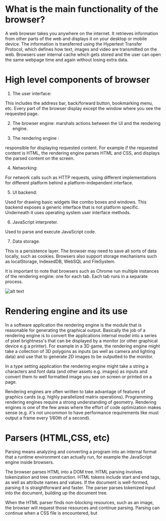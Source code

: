 # What is the main functionality of the browser?
A web browser takes you anywhere on the internet. It retrieves information from other parts of the web and displays it on your desktop or mobile device. The information is transferred using the Hypertext Transfer Protocol, which defines how text, images and video are transmitted on the web.
Browsers user internal cache which gets stored and the user can open the same webpage time and again without losing extra data.

# High level components of browser
1. The user interface:

This includes the address bar, back/forward button, bookmarking menu, etc. Every part of the browser display except the window where you see the requested page.

2. The browser engine: marshals actions between the UI and the rendering engine.

3. The rendering engine :

responsible for displaying requested content. For example if the requested content is HTML, the rendering engine parses HTML and CSS, and displays the parsed content on the screen.

4. Networking:

For network calls such as HTTP requests, using different implementations for different platform behind a platform-independent interface.

5. UI backend:

Used for drawing basic widgets like combo boxes and windows. This backend exposes a generic interface that is not platform specific. Underneath it uses operating system user interface methods.

6. JavaScript interpreter.

Used to parse and execute JavaScript code.

7. Data storage.

This is a persistence layer. The browser may need to save all sorts of data locally, such as cookies. Browsers also support storage mechanisms such as localStorage, IndexedDB, WebSQL and FileSystem.

It is important to note that browsers such as Chrome run multiple instances of the rendering engine: one for each tab. Each tab runs in a separate process.


![alt text](https://i.imgur.com/VcpjfPL.png)

# Rendering engine and its use

In a software application the rendering engine is the module that is reasonable for generating the graphical output. Basically the job of a rendering engine is to convert the applications internal model into a series of pixel brightness's that can be displayed by a monitor (or other graphical device e.g a printer). For example in a 3D game, the rendering engine might take a collection of 3D polygons as inputs (as well as camera and lighting data) and use that to generate 2D images to be outputted to the monitor.

In a type setting application the rendering engine might take a string a characters and font data (and other assets e.g. images) as inputs and convert them to well formatted image you see on screen or printed on a page.

Rendering engines are often written to take advantage of features of graphics cards (e.g. highly parallelized matrix operations). Programming rendering engines require a strong understanding of geometry. Rendering engines is one of the few areas where the effort of code optimization makes sense (e.g. it's not uncommon to have performance requirements like must output a frame every 1/60th of a second).

# Parsers (HTML,CSS, etc)

Parsing means analyzing and converting a program into an internal format that a runtime environment can actually run, for example the JavaScript engine inside browsers.

The browser parses HTML into a DOM tree. HTML parsing involves tokenization and tree construction. HTML tokens include start and end tags, as well as attribute names and values. If the document is well-formed, parsing it is straightforward and faster. The parser parses tokenized input into the document, building up the document tree.

When the HTML parser finds non-blocking resources, such as an image, the browser will request those resources and continue parsing. Parsing can continue when a CSS file is encountered, but <script> tags—particularly those without an async or defer attribute—blocks rendering, and pauses parsing of HTML.

When the browser encounters CSS styles, it parses the text into the CSS Object Model (or CSSOM), a data structure it then uses for styling layouts and painting. The browser then creates a render tree from both these structures to be able to paint the content to the screen. JavaScript is also downloaded, parsed, and then executed.

JavaScript parsing is done during compile time or whenever the parser is invoked, such as during a call to a method.

# Script processors

The script processor executes Javascript code to process an event. The processor uses a pure Go implementation of ECMAScript 5.1 and has no external dependencies. This can be useful in situations where one of the other processors doesn’t provide the functionality you need to filter events.

The processor can be configured by embedding Javascript in your configuration file or by pointing the processor at external file(s).

processors:
  - script:
      lang: javascript
      source: >
        function process(event) {
            event.Tag("js");
        }

This loads filter.js from disk.

processors:
  - script:
      lang: javascript
      file: ${path.config}/filter.js

Parameters can be passed to the script by adding params to the config. This allows for a script to be made reusable. When using params the code must define a register(params) function to receive the parameters.

processors:
  - script:
      lang: javascript
      tag: my_filter
      params:
        threshold: 15
      source: >
        var params = {threshold: 42};
        function register(scriptParams) {
            params = scriptParams;
        }
        function process(event) {
            if (event.Get("severity") < params.threshold) {
                event.Cancel();
            }
        }
If the script defines a test() function it will be invoked when the processor is loaded. Any exceptions thrown will cause the processor to fail to load. This can be used to make assertions about the behavior of the script.

function process(event) {
    if (event.Get("event.code") === 1102) {
        event.Put("event.action", "cleared");
    }
    return event;
}

function test() {
    var event = process(new Event({event: {code: 1102}}));
    if (event.Get("event.action") !== "cleared") {
        throw "expected event.action === cleared";
    }
}

Configuration options

The script processor has the following configuration settings:

lang
This field is required and its value must be javascript.
tag
This is an optional identifier that is added to log messages. If defined it enables metrics logging for this instance of the processor. The metrics include the number of exceptions and a histogram of the execution times for the process function.
source
Inline Javascript source code.
file
Path to a script file to load. Relative paths are interpreted as relative to the path.config directory. Globs are expanded.
files
List of script files to load. The scripts are concatenated together. Relative paths are interpreted as relative to the path.config directory. And globs are expanded.
params
A dictionary of parameters that are passed to the register of the script.
tag_on_exception
Tag to add to events in case the Javascript code causes an exception while processing an event. Defaults to _js_exception.
timeout
This sets an execution timeout for the process function. When the process function takes longer than the timeout period the function is interrupted. You can set this option to prevent a script from running for too long (like preventing an infinite while loop). By default there is no timeout.
max_cached_sessions
This sets the maximum number of Javascript VM sessions that will be cached to avoid reallocation. The default is 4.

# Tree construction

The CSSOM and DOM trees are combined into a render tree, which is then used to compute the layout of each visible element and serves as an input to the paint process that renders the pixels to screen. Optimizing each of these steps is critical to achieving optimal rendering performance.

In the previous section on constructing the object model, we built the DOM and the CSSOM trees based on the HTML and CSS input. However, both of these are independent objects that capture different aspects of the document: one describes the content, and the other describes the style rules that need to be applied to the document. How do we merge the two and get the browser to render pixels on the screen?

TL;DR #
The DOM and CSSOM trees are combined to form the render tree.
Render tree contains only the nodes required to render the page.
Layout computes the exact position and size of each object.
The last step is paint, which takes in the final render tree and renders the pixels to the screen.
First, the browser combines the DOM and CSSOM into a "render tree," which captures all the visible DOM content on the page and all the CSSOM style information for each node.

![alt text](https://web-dev.imgix.net/image/C47gYyWYVMMhDmtYSLOWazuyePF2/b6Z2Gu6UD1x1imOu1tJV.png?auto=format&w=845)

To construct the render tree, the browser roughly does the following:

Starting at the root of the DOM tree, traverse each visible node.

Some nodes are not visible (for example, script tags, meta tags, and so on), and are omitted since they are not reflected in the rendered output.
Some nodes are hidden via CSS and are also omitted from the render tree; for example, the span node---in the example above---is missing from the render tree because we have an explicit rule that sets the "display: none" property on it.
For each visible node, find the appropriate matching CSSOM rules and apply them.

Emit visible nodes with content and their computed styles.

The final output is a render tree that contains both the content and style information of all the visible content on the screen. With the render tree in place, we can proceed to the "layout" stage.

Up to this point we've calculated which nodes should be visible and their computed styles, but we have not calculated their exact position and size within the viewport of the device---that's the "layout" stage, also known as "reflow."

# Order of script processing

Executable objects go through four execution stages. The second one is the generation stage. Scripts are generated during this stage. The time at which the script is generated depends on object attributes. The order in which scripts are processed in an object depends on which Process pages the scripts are on.

Script processing includes the following:

Execution Stages
Time of Processing
Order of Processing
Processing In Scripts
Execution Stages

To configure the object attributes correctly so that the script elements behave as you expect, you must understand the stages of execution that a task goes through. The task is activated, generated, processed (that is, executed on the target computer) and finally completed.

The following topics describe the execution stages and the individual steps that take place in each stage. Read them before starting with the Automation Engine scripting language:

Execution Stages

Activation

Generation

Processing

Completion

Time of Processing

The time at which the script is generated depends on the Generate Task at attribute that you define on the object Attributes page. You have two options:

Generate Task at: Activation time

The script is generated at the beginning of the generation stage.

Generate Task at: Runtime

The script is generated much later in the generation stage

Example

The following script uses a function to set the value of a variable to the current date and time:

:SET &CURRENTTIME# = SYS_TIME()

The actual date and time that the script returns depend on the point in time at which the task is generated. Assume that you have two tasks that are configured differently:

Task A is configured to be generated at activation time. The value of the variable is set immediately upon activation.

Task B is configured to be generated at runtime. The task is in a workflow that has several preceding tasks before Task B. Task B is generated when the preceding tasks have finished. The value of the variable is set to the actual time when the task is generated.

For more information about object attributes that concern generation, see Attributes Page. Read also Generating at Activation or at Runtime, where the implications of choosing either option are described in detail.

Important! If you exit the AWI after starting an object that is configured to be generated at activation, script generation may not have finished. If the script includes elements that require action, such as a :READ statement, you may not get the desired results.

Order of Processing

Depending on the type of object, the task may have more than one Process page on which you can write scripts. The scripts in the Process pages are processed in the following order:

Pre-Process page and Process page
Child Post Process page
Post Process page
For more information, see Process Pages.

Processing In Scripts

The Automation Engine processes scripts line by line. The results of executed script elements (such as the value of a variable that has been set) are regularly written to the AE database. This process is referred to as a commit. Other scripts can only access these new or modified values after the values have been committed.

When scripts run for longer times, the Automation Engine automatically makes a commit every 5 seconds. In addition, some script elements that require processes to complete also result in commits.

Examples

Some script elements start or stop tasks, and wait for the RunID of the task to be returned, therefore resulting in a commit. The following functions are examples of such script elements:

ACTIVATE_UC_OBJECT
CANCEL_UC_OBJECT
RESTART_UC_OBJECT
Some script statements require user interaction. The system waits for the user to react, so script statements such as the following also result in a commit:

:BEGINREAD... :ENDREAD
:READ
The :WAIT script statement instructs the system to wait for a specific length of time, and also results in a commit.

Tip: Use :WAIT to enforce a commit.

# Layout and painting how browser works

![alt text](https://www.freecodecamp.org/news/content/images/2019/06/dns_resolve.png)